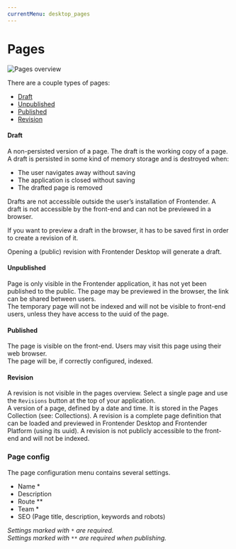 ```yaml
---
currentMenu: desktop_pages
---
```


# Pages
![Pages overview](https://development.getfrontender.brickson.kitchen/assets/images/product-shots/20.00.png)

There are a couple types of pages:
* [Draft](#draft)
* [Unpublished](#unpublished)
* [Published](#published)
* [Revision](#revision)

#### Draft
A non-persisted version of a page. The draft is the working copy of a page. A draft is persisted in some kind of memory storage and is destroyed when:
- The user navigates away without saving
- The application is closed without saving
- The drafted page is removed

Drafts are not accessible outside the user’s installation of Frontender. A draft is not accessible by the front-end and can not be previewed in a browser.

If you want to preview a draft in the browser, it has to be saved first in order to create a revision of it.

Opening a (public) revision with Frontender Desktop will generate a draft.

#### Unpublished
Page is only visible in the Frontender application, it has not yet been published to the public. The page may be previewed in the browser, the link can be shared between users.  
The temporary page will not be indexed and will not be visible to front-end users, unless they have access to the uuid of the page.

#### Published
The page is visible on the front-end. Users may visit this page using their web browser.  
The page will be, if correctly configured, indexed.

#### Revision
A revision is not visible in the pages overview. Select a single page and use the `Revisions` button at the top of your application.  
A version of a page, defined by a date and time. It is stored in the Pages Collection (see: Collections). A revision is a complete page definition that can be loaded and previewed in Frontender Desktop and Frontender Platform (using its uuid). A revision is not publicly accessible to the front-end and will not be indexed.

### Page config
The page configuration menu contains several settings.
* Name *
* Description
* Route **
* Team *
* SEO (Page title, description, keywords and robots)

_Settings marked with `*` are required._  
_Settings marked with `**` are required when publishing._
